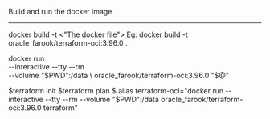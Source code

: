 Build and run the docker image
*******************************
docker build -t <"The docker file">
Eg: docker build -t oracle_farook/terraform-oci:3.96.0 .

docker run \
  --interactive --tty --rm \
  --volume "$PWD":/data \
  oracle_farook/terraform-oci:3.96.0 "$@"

$terraform init
$terraform plan
$ alias terraform-oci="docker run --interactive --tty --rm --volume "$PWD":/data oracle_farook/terraform-oci:3.96.0 terraform"
